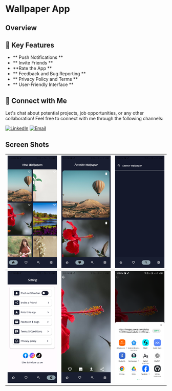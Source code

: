 # Wallpaper App
## Overview

## 🚀 Key Features
- ** Push Notifications **
- ** Invite Friends **  
- **Rate the App **
- ** Feedback and Bug Reporting **
- ** Privacy Policy and Terms **
- ** User-Friendly Interface **

## 🤝 Connect with Me
Let's chat about potential projects, job opportunities, or any other collaboration! Feel free to connect with me through the following channels:

[![LinkedIn](https://img.shields.io/badge/LinkedIn-Connect-blue?style=for-the-badge&logo=linkedin)](https://www.linkedin.com/in/umair-khan-4bb312322)
[![Email](https://img.shields.io/badge/Email-Drop%20a%20Message-red?style=for-the-badge&logo=gmail)](mailto:uk236393@gmail.com)

## Screen Shots

| ![Screenshot 1](https://github.com/UmairKhanDeveloper/Wallpaper/blob/master/screenshot/1.png) | ![Screenshot 2](https://github.com/UmairKhanDeveloper/Wallpaper/blob/master/screenshot/2.png) | ![Screenshot 3](https://github.com/UmairKhanDeveloper/Wallpaper/blob/master/screenshot/3.png) |
| --- | --- | --- |
| ![Screenshot 4](https://github.com/UmairKhanDeveloper/Wallpaper/blob/master/screenshot/4.png) | ![Screenshot 5](https://github.com/UmairKhanDeveloper/Wallpaper/blob/master/screenshot/5.png) | ![Screenshot 6](https://github.com/UmairKhanDeveloper/Wallpaper/blob/master/screenshot/6.png) 

